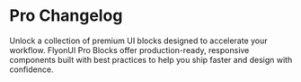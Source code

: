 # Pro Changelog

Unlock a collection of premium UI blocks designed to accelerate your workflow. FlyonUI Pro Blocks offer production-ready, responsive components built with best practices to help you ship faster and design with confidence.

